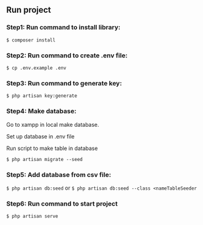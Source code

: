 
## Run project
### Step1: Run command to install library:

```$ composer install```

### Step2: Run command to create .env file:

```$ cp .env.example .env```

### Step3: Run command to generate key:

```$ php artisan key:generate```

### Step4: Make database:

Go to xampp in local make database.

Set up database in .env file

Run script to make table in database 

```$ php artisan migrate --seed```
### Step5: Add database from csv file:
```$ php artisan db:seed```
or
```$ php artisan db:seed --class <nameTableSeeder```



### Step6: Run command to start project

```$ php artisan serve```

